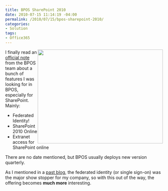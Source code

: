 ```yaml
---
title: BPOS SharePoint 2010
date: 2010-07-15 11:14:19 -04:00
permalink: /2010/07/15/bpos-sharepoint-2010/
categories:
- Solution
tags:
- Office365
---
```

<p><img style="display:inline;margin-left:0;margin-right:0;" align="right" src="http://avanimation.avsupport.com/files/backgrnd/Cloud-11.jpg" width="400" height="299" />I finally read an <a href="http://blogs.technet.com/b/msonline/archive/2010/07/12/next-generation-bpos.aspx">official note</a> from the BPOS team about a bunch of features I was looking for in BPOS, especially for SharePoint.&#160; Mainly:</p>  <ul>   <li>Federated Identity!</li>    <li>SharePoint 2010 Online</li>    <li>Extranet access for SharePoint online</li> </ul>  <p>There are no date mentioned, but BPOS usually deploys new version quarterly.</p>  <p>As I mentioned in a <a href="http://vincentlauzon.wordpress.com/2010/07/09/microsoft-online-bpos/">past blog</a>, the federated identity (or single sign-on) was the major show stopper for my company, so with this out of the way, the offering becomes <strong>much more</strong> interesting.</p>